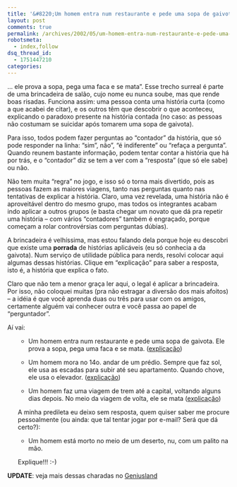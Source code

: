 ```yaml
---
title: '&#8220;Um homem entra num restaurante e pede uma sopa de gaivota&#8230;&#8221;'
layout: post
comments: true
permalink: /archives/2002/05/um-homem-entra-num-restaurante-e-pede-uma-sopa-de-gaivota.html/
robotsmeta:
  - index,follow
dsq_thread_id:
  - 1751447210
categories:
---
```

&#8230; ele prova a sopa, pega uma faca e se mata&#8221;. Esse trecho surreal é parte de uma brincadeira de salão, cujo nome eu nunca soube, mas que rende boas risadas. Funciona assim: uma pessoa conta uma história curta (como a que acabei de citar), e os outros têm que descobrir o que aconteceu, explicando o paradoxo presente na história contada (no caso: as pessoas não costumam se suicidar após tomarem uma sopa de gaivota).

Para isso, todos podem fazer perguntas ao &#8220;contador&#8221; da história, que só pode responder na linha: &#8220;sim&#8221;, não&#8221;, &#8220;é indiferente&#8221; ou &#8220;refaça a pergunta&#8221;. Quando reunem bastante informação, podem tentar contar a história que há por trás, e o &#8220;contador&#8221; diz se tem a ver com a &#8220;resposta&#8221; (que só ele sabe) ou não.

Não tem muita &#8220;regra&#8221; no jogo, e isso só o torna mais divertido, pois as pessoas fazem as maiores viagens, tanto nas perguntas quanto nas tentativas de explicar a história. Claro, uma vez revelada, uma história não é aproveitável dentro do mesmo grupo, mas todos os integrantes acabam indo aplicar a outros grupos (e basta chegar um novato que dá pra repetir uma história &#8211; com vários &#8220;contadores&#8221; também é engraçado, porque começam a rolar controvérsias com perguntas dúbias).

A brincadeira é velhíssima, mas estou falando dela porque hoje eu descobri que existe uma **porrada** de histórias aplicáveis (eu só conhecia a da gaivota). Num serviço de utilidade pública para nerds, resolvi colocar aqui algumas dessas histórias. Clique em &#8220;explicação&#8221; para saber a resposta, isto é, a história que explica o fato.

Claro que não tem a menor graça ler aqui, o legal é aplicar a brincadeira. Por isso, não coloquei muitas (pra não estragar a diversão dos mais afoitos) &#8211; a idéia é que você aprenda duas ou três para usar com os amigos, certamente alguém vai conhecer outra e você passa ao papel de &#8220;perguntador&#8221;.

Aí vai:<ul class=mensagem>

*   Um homem entra num restaurante e pede uma sopa de gaivota. Ele prova a sopa, pega uma faca e se mata. (<a href="#" onclick="alert('O homem estava num cruzeiro com sua mulher, quando uma explosão afundou o navio e o cegou. Ele foi resgatado por um grupo num bote. O grupo afirmava que sua mulher havia falecido. Eles ficaram com fome, e tudo o que tinham pra comer era o cadáver da mulher. Como o homem estava cego, disseram a ele que o que comiam era uma sopa de gaivota. Em terra firme, ele foi ao restaurante, e, ao provar a verdadeira sopa de gaivota, deduziu o ocorrido e suicidou-se.')">explicação</a>)
*   Um homem mora no 14o. andar de um prédio. Sempre que faz sol, ele usa as escadas para subir até seu apartamento. Quando chove, ele usa o elevador. (<a href="#" onclick="alert('O homem era um anão, e não alcançava os botões do elevador. Em dias chuvosos, ele lembrava de trazer o guarda-chuva quando saía, e usava-o para apertar os botões. Em dias de sol, era obrigado a usar a escada.')">explicação</a>)
*   Um homem faz uma viagem de trem até a capital, voltando alguns dias depois. No meio da viagem de volta, ele se mata (<a href="#" onclick="alert('O homem era cego. Ele foi à cidade fazer uma cirurgia pra curar a cegueira. Na viagem de volta, ele passou por um túnel longo, e pensou que estava cego novamente, ficou revoltado e se matou.')">explicação</a>)</ul>
A minha predileta eu deixo sem resposta, quem quiser saber me procure pessoalmente (ou ainda: que tal tentar jogar por e-mail? Será que dá certo?):<ul class=mensagem>

*   Um homem está morto no meio de um deserto, nu, com um palito na mão.</ul>
Explique!!! :-)

**UPDATE**: veja mais dessas charadas no [Geniusland][1]

 [1]: http://geniusbr.tripod.com/enigmas.html
